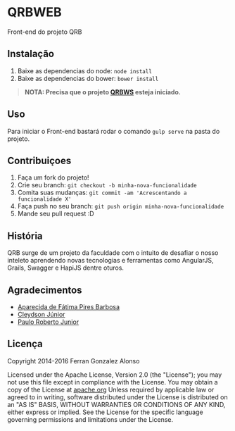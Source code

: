 # QRBWEB

Front-end do projeto QRB

## Instalação

1. Baixe as dependencias do node: ```node install```
2. Baixe as dependencias do bower: ```bower install```

> **NOTA: Precisa que o projeto [QRBWS](https://github.com/felansu/QRBWS/) esteja iniciado.**

## Uso

Para iniciar o Front-end bastará rodar o comando ```gulp serve``` na pasta do projeto.

## Contribuiçoes

1. Faça um fork do projeto!
2. Crie seu branch: `git checkout -b minha-nova-funcionalidade`
3. Comita suas mudanças: `git commit -am 'Acrescentando a funcionalidade X'`
4. Faça push no seu branch: `git push origin minha-nova-funcionalidade`
5. Mande seu pull request :D

## História

QRB surge de um projeto da faculdade com o intuito de desafiar o nosso inteleto aprendendo novas tecnologias e ferramentas como AngularJS, Grails, Swagger e HapiJS dentre oturos.

## Agradecimentos

* [Aparecida de Fátima Pires Barbosa](https://github.com/aparpires)
* [Cleydson Júnior](https://github.com/cleydsonjr)
* [Paulo Roberto Junior](https://github.com/paulonill)

## Licença

Copyright 2014-2016 Ferran Gonzalez Alonso

Licensed under the Apache License, Version 2.0 (the "License");
you may not use this file except in compliance with the License.
You may obtain a copy of the License at [apache.org](http://www.apache.org/licenses/LICENSE-2.0)
Unless required by applicable law or agreed to in writing, software
distributed under the License is distributed on an "AS IS" BASIS,
WITHOUT WARRANTIES OR CONDITIONS OF ANY KIND, either express or implied.
See the License for the specific language governing permissions and
limitations under the License.
